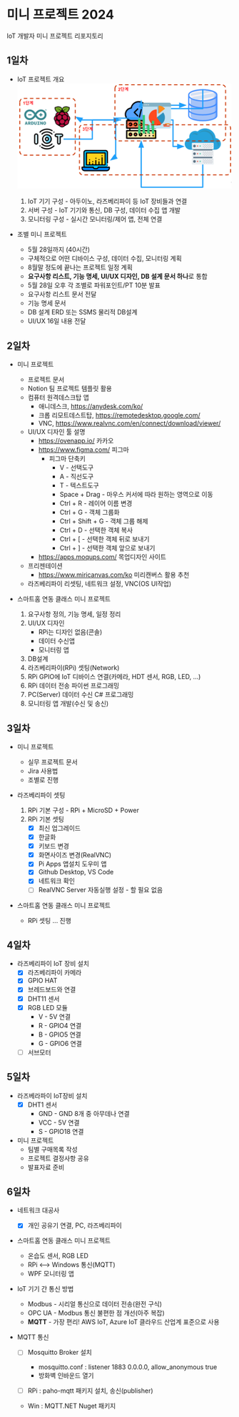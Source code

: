 # 미니 프로젝트 2024
IoT 개발자 미니 프로젝트 리포지토리

## 1일차
- IoT 프로젝트 개요
    ![IoT프로젝트](https://raw.githubusercontent.com/som7199/miniprojects-2024/main/images/mp001.png)

    1. IoT 기기 구성 - 아두이노, 라즈베리파이 등 IoT 장비들과 연결
    2. 서버 구성 - IoT 기기와 통신, DB 구성, 데이터 수집 앱 개발
    3. 모니터링 구성 - 실시간 모니터링/제어 앱, 전체 연결

- 조별 미니 프로젝트
    - 5월 28일까지 (40시간)
    - 구체적으로 어떤 디바이스 구성, 데이터 수집, 모니터링 계획
    - 8월말 정도에 끝나는 프로젝트 일정 계획
    - **요구사항 리스트, 기능 명세, UI/UX 디자인, DB 설계 문서 하나**로 통합
    - 5월 28일 오후 각 조별로 파워포인트/PT 10분 발표
    - 요구사항 리스트 문서 전달
    - 기능 명세 문서
    - DB 설계 ERD 또는 SSMS 물리적 DB설계
    - UI/UX 16일 내용 전달

## 2일차
- 미니 프로젝트
    - 프로젝트 문서
    - Notion 팀 프로젝트 템플릿 활용
    - 컴퓨터 원격데스크탑 앱
        - 애니데스크, https://anydesk.com/ko/
        - 크롭 리모트데스트탑, https://remotedesktop.google.com/
        - VNC, https://www.realvnc.com/en/connect/download/viewer/
    - UI/UX 디자인 툴 설명
        - https://ovenapp.io/ 카카오
        - https://www.figma.com/ 피그마
            - 피그마 단축키
                - V - 선택도구
                - A - 직선도구
                - T - 텍스트도구
                - Space + Drag - 마우스 커서에 따라 원하는 영역으로 이동
                - Ctrl + R - 레이어 이름 변경
                - Ctrl + G - 객체 그룹화
                - Ctrl + Shift + G - 객체 그룹 해제
                - Ctrl + D - 선택한 객체 복사
                - Ctrl + [ - 선택한 객체 뒤로 보내기
                - Ctrl + ] - 선택한 객체 앞으로 보내기
        - https://apps.moqups.com/ 목업디자인 사이트
    - 프리젠테이션
        - https://www.miricanvas.com/ko 미리캔버스 활용 추천
    - 라즈베리파이 리셋팅, 네트워크 설정, VNC(OS UI작업)

- 스마트홈 연동 클래스 미니 프로젝트
    1. 요구사항 정의, 기능 명세, 일정 정리
    2. UI/UX 디자인
        - RPi는 디자인 없음(콘솔)
        - 데이터 수신앱
        - 모니터링 앱
    3. DB설계
    4. 라즈베리파이(RPi) 셋팅(Network)
    5. RPi GPIO에 IoT 디바이스 연결(카메라, HDT 센서, RGB, LED, ...)
    6. RPi 데이터 전송 파이썬 프로그래밍
    7. PC(Server) 데이터 수신 C# 프로그래밍
    8. 모니터링 앱 개발(수신 및 송신)

## 3일차
- 미니 프로젝트
    - 실무 프로젝트 문서
    - Jira 사용법
    - 조별로 진행

- 라즈베리파이 셋팅
    1. RPi 기본 구성 - RPi + MicroSD + Power
    2. RPi 기본 셋팅
        - [x] 최신 업그레이드
        - [x] 한글화
        - [x] 키보드 변경
        - [x] 화면사이즈 변경(RealVNC)
        - [x] Pi Apps 앱설치 도우미 앱
        - [x] Github Desktop, VS Code
        - [x] 네트워크 확인
        - [ ] RealVNC Server 자동실행 설정 - 할 필요 없음

- 스마트홈 연동 클래스 미니 프로젝트
    - RPi 셋팅 ... 진행

## 4일차
- 라즈베리파이 IoT 장비 설치
    - [x] 라즈베리파이 카메라
    - [x] GPIO HAT
    - [x] 브레드보드와 연결
    - [x] DHT11 센서
    - [x] RGB LED 모듈
        - V - 5V 연결
        - R - GPIO4 연결
        - B - GPIO5 연결
        - G - GPIO6 연결
    - [ ] 서브모터

## 5일차
- 라즈베라파이 IoT장비 설치
    - [x] DHT1 센서
        - GND - GND 8개 중 아무데나 연결
        - VCC - 5V 연결
        - S - GPIO18 연결

- 미니 프로젝트
    - 팀별 구매목록 작성
    - 프로젝트 결정사항 공유
    - 발표자료 준비

## 6일차
- 네트워크 대공사
    - [x] 개인 공유기 연결, PC, 라즈베리파이

- 스마트홈 연동 클래스 미니 프로젝트
    - 온습도 센서, RGB LED
    - RPi <--> Windows 통신(MQTT)
    - WPF 모니터링 앱

- IoT 기기 간 통신 방법
    - Modbus - 시리얼 통신으로 데이터 전송(완전 구식)
    - OPC UA - Modbus 통신 불편한 점 개선(아주 복잡)
    - **MQTT** - 가장 편리! AWS IoT, Azure IoT 클라우드 산업계 표준으로 사용

 - MQTT 통신
    - [ ] Mosquitto Broker 설치
        - mosquitto.conf : listener 1883 0.0.0.0, allow_anonymous true
        - 방화벽 인바운드 열기

    - [ ] RPi : paho-mqtt 패키지 설치, 송신(publisher)
    - Win : MQTT.NET Nuget 패키지